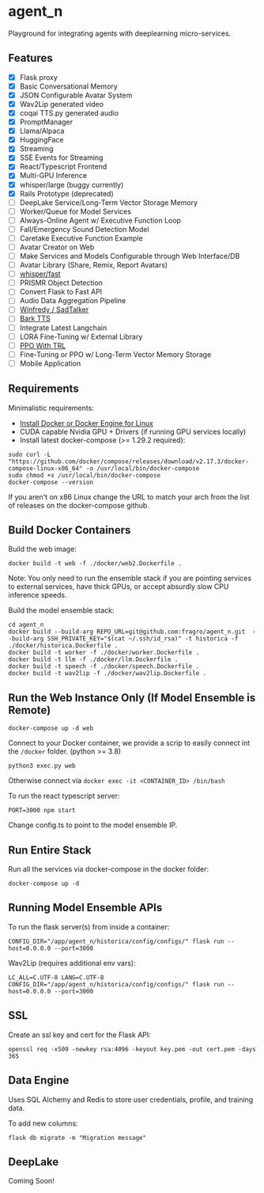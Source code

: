 # agent_n

Playground for integrating agents with deeplearning micro-services.

## Features
- [x] Flask proxy
- [x] Basic Conversational Memory
- [x] JSON Configurable Avatar System
- [x] Wav2Lip generated video
- [x] coqai TTS.py generated audio
- [x] PromptManager
- [x] Llama/Alpaca
- [x] HuggingFace
- [x] Streaming
- [x] SSE Events for Streaming
- [x] React/Typescript Frontend
- [x] Multi-GPU Inference
- [x] whisper/large (buggy currently)
- [x] Rails Prototype (deprecated)
- [ ] DeepLake Service/Long-Term Vector Storage Memory
- [ ] Worker/Queue for Model Services
- [ ] Always-Online Agent w/ Executive Function Loop
- [ ] Fall/Emergency Sound Detection Model
- [ ] Caretake Executive Function Example
- [ ] Avatar Creator on Web
- [ ] Make Services and Models Configurable through Web Interface/DB
- [ ] Avatar Library (Share, Remix, Report Avatars)
- [ ] [whisper/fast](https://github.com/sanchit-gandhi/whisper-jax)
- [ ] PRISMR Object Detection
- [ ] Convert Flask to Fast API
- [ ] Audio Data Aggregation Pipeline
- [ ] [Winfredy / SadTalker](https://github.com/Winfredy/SadTalker)
- [ ] [Bark TTS](https://github.com/suno-ai/bark)
- [ ] Integrate Latest Langchain
- [ ] LORA Fine-Tuning w/ External Library
- [ ] [PPO With TRL](https://github.com/lvwerra/trl)
- [ ] Fine-Tuning or PPO w/ Long-Term Vector Memory Storage
- [ ] Mobile Application

## Requirements

Minimalistic requirements:

- [Install Docker or Docker Engine for Linux](https://docs.docker.com/get-docker/)
- CUDA capable Nvidia GPU + Drivers (if running GPU services locally)
- Install latest docker-compose (>= 1.29.2 required):

```
sudo curl -L "https://github.com/docker/compose/releases/download/v2.17.3/docker-compose-linux-x86_64" -o /usr/local/bin/docker-compose
sudo chmod +x /usr/local/bin/docker-compose
docker-compose --version
```

If you aren't on x86 Linux change the URL to match your arch from the list of releases on the docker-compose github.

## Build Docker Containers

Build the web image:

```
docker build -t web -f ./docker/web2.Dockerfile .
```

Note: You only need to run the ensemble stack if you are pointing services to external services, have thick GPUs, or accept absurdly slow CPU inference speeds.


Build the model ensemble stack:

```
cd agent_n
docker build --build-arg REPO_URL=git@github.com:fragro/agent_n.git  --build-arg SSH_PRIVATE_KEY="$(cat ~/.ssh/id_rsa)" -t historica -f ./docker/historica.Dockerfile .
docker build -t worker -f ./docker/worker.Dockerfile .
docker build -t llm -f ./docker/llm.Dockerfile .
docker build -t speech -f ./docker/speech.Dockerfile .
docker build -t wav2lip -f ./docker/wav2lip.Dockerfile .
```
## Run the Web Instance Only (If Model Ensemble is Remote)

`docker-compose up -d web`

Connect to your Docker container, we provide a scrip to easily connect int the `/docker` folder. (python >= 3.8)

`python3 exec.py web`

Otherwise connect via `docker exec -it <CONTAINER_ID> /bin/bash`

To run the react typescript server:

```PORT=3000 npm start```

Change config.ts to point to the model ensemble IP.

## Run Entire Stack

Run all the services via docker-compose in the docker folder:

```docker-compose up -d```

## Running Model Ensemble APIs

To run the flask server(s) from inside a container:

```CONFIG_DIR="/app/agent_n/historica/config/configs/" flask run --host=0.0.0.0 --port=3000```

Wav2Lip (requires additional env vars):

```LC_ALL=C.UTF-8 LANG=C.UTF-8 CONFIG_DIR="/app/agent_n/historica/config/configs/" flask run --host=0.0.0.0 --port=3000```

## SSL

Create an ssl key and cert for the Flask API:

```openssl req -x509 -newkey rsa:4096 -keyout key.pem -out cert.pem -days 365```

## Data Engine

Uses SQL Alchemy and Redis to store user credentials, profile, and training data.

To add new columns:

```flask db migrate -m "Migration message"```

## DeepLake

Coming Soon!
